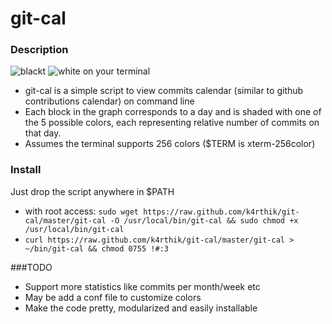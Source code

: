 git-cal
=======

### Description
![blackt](https://raw.github.com/k4rthik/git-cal/master/screenshots/img1.png ) 
![white](https://raw.github.com/k4rthik/git-cal/master/screenshots/img2.png)
on your terminal

* git-cal is a simple script to view commits calendar (similar to github contributions calendar) on command line
* Each block in the graph corresponds to a day and is shaded with one
  of the 5 possible colors, each representing relative number of commits on that day.
* Assumes the terminal supports 256 colors ($TERM is xterm-256color)

### Install

Just drop the script anywhere in $PATH
- with root access: `sudo wget https://raw.github.com/k4rthik/git-cal/master/git-cal -O /usr/local/bin/git-cal && sudo chmod +x /usr/local/bin/git-cal`
- `curl https://raw.github.com/k4rthik/git-cal/master/git-cal > ~/bin/git-cal && chmod 0755 !#:3` 

###TODO
- Support more statistics like commits per month/week etc
- May be add a conf file to customize colors
- Make the code pretty, modularized and easily installable


